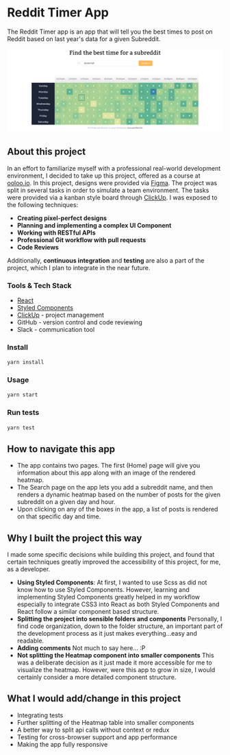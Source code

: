 # Reddit Timer App

The Reddit Timer app is an app that will tell you the best times to post on Reddit based on last year's data for a given Subreddit.

![Heatmap showing best times to post](./docs/heatmap.png)

## About this project

In an effort to familiarize myself with a professional real-world development environment, I decided to take up this project, offered as a course at [ooloo.io](https://ooloo.io/). In this project, designs were provided via [Figma](https://figma.com). The project was split in several tasks in order to simulate a team environment. The tasks were provided via a kanban style board through [ClickUp](https://clickup.com). I was exposed to the following techniques:

-   **Creating pixel-perfect designs**
-   **Planning and implementing a complex UI Component**
-   **Working with RESTful APIs**
-   **Professional Git workflow with pull requests**
-   **Code Reviews**

Additionally, **continuous integration** and **testing** are also a part of the project, which I plan to integrate in the near future.

### Tools & Tech Stack

-   [React](https://reactjs.org/)
-   [Styled Components](https://styled-components.com/)
-   [ClickUp](https://clickup.com) - project management
-   GitHub - version control and code reviewing
-   Slack - communication tool

### Install

```sh
yarn install
```

### Usage

```sh
yarn start
```

### Run tests

```sh
yarn test
```

## How to navigate this app

-   The app contains two pages. The first (Home) page will give you information about this app along with an image of the rendered heatmap.
-   The Search page on the app lets you add a subreddit name, and then renders a dynamic heatmap based on the number of posts for the given subreddit on a given day and hour.
-   Upon clicking on any of the boxes in the app, a list of posts is rendered on that specific day and time.

## Why I built the project this way

I made some specific decisions while building this project, and found that certain techniques greatly improved the accessibility of this project, for me, as a developer.

-   **Using Styled Components**: At first, I wanted to use Scss as did not know how to use Styled Components. However, learning and implementing Styled Components greatly helped in my workflow especially to integrate CSS3 into React as both Styled Components and React follow a similar component based structure.
-   **Splitting the project into sensible folders and components** Personally, I find code organization, down to the folder structure, an important part of the development process as it just makes everything...easy and readable.
-   **Adding comments** Not much to say here... :P
-   **Not splitting the Heatmap component into smaller components** This was a deliberate decision as it just made it more accessible for me to visualize the heatmap. However, were this app to grow in size, I would certainly consider a more detailed component structure.

## What I would add/change in this project

-   Integrating tests
-   Further splitting of the Heatmap table into smaller components
-   A better way to split api calls without context or redux
-   Testing for cross-browser support and app performance
-   Making the app fully responsive
